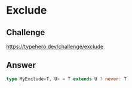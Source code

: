 # Exclude

## Challenge

https://typehero.dev/challenge/exclude

## Answer

```ts
type MyExclude<T, U> = T extends U ? never: T
```
